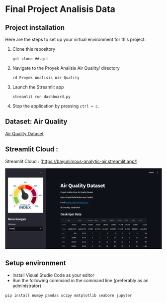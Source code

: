 # Final Project Analisis Data

## Project installation

Here are the steps to set up your virtual environment for this project:

1. Clone this repository

   ```
   git clone ##.git
   ```

2. Navigate to the Proyek Analisis Air Quality/ directory
   ```
   cd Proyek Analisis Air Quality
   ```
3. Launch the Streamlit app
   ```
   streamlit run dashboard.py
   ```
4. Stop the application by pressing `ctrl + c`.

## Dataset: Air Quality

[Air Quality Dataset](https://github.com/marceloreis/HTI/tree/master)

## Streamlit Cloud :

Streamlit Cloud : (https://bayunimous-analytic-air.streamlit.app/)

![Air Quality Dashboard Preview](images/dashboard.png)

## Setup environment

- Install Visual Studio Code as your editor
- Run the following command in the command line (preferably as an administrator)

```
pip install numpy pandas scipy matplotlib seaborn jupyter
```
